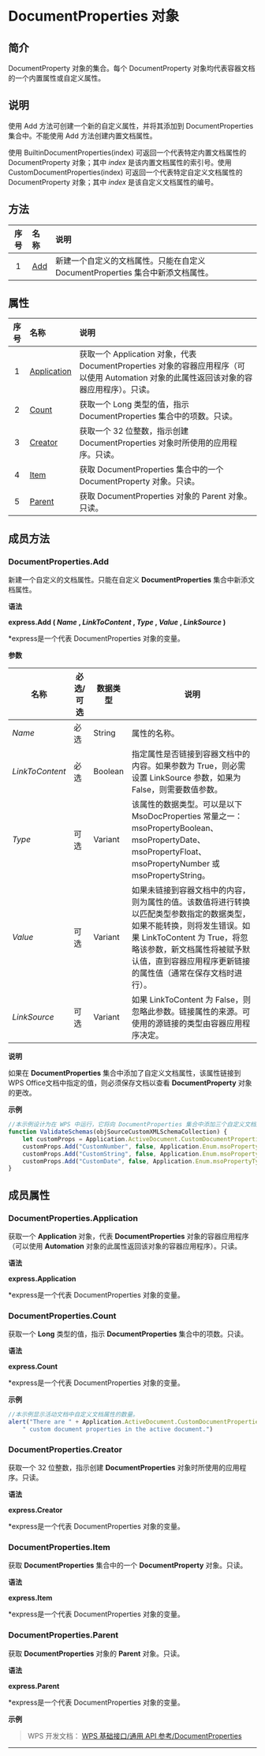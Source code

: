 # DocumentProperties 对象

## 简介

DocumentProperty 对象的集合。每个 DocumentProperty 对象均代表容器文档的一个内置属性或自定义属性。

## 说明

使用 Add 方法可创建一个新的自定义属性，并将其添加到 DocumentProperties 集合中。不能使用 Add 方法创建内置文档属性。

使用 BuiltinDocumentProperties(index) 可返回一个代表特定内置文档属性的 DocumentProperty 对象；其中 *index* 是该内置文档属性的索引号。使用 CustomDocumentProperties(index) 可返回一个代表特定自定义文档属性的 DocumentProperty 对象；其中 *index* 是该自定义文档属性的编号。

## 方法

| 序号 | 名称                           | 说明                                                                           |
|:----:|:-------------------------------|:-------------------------------------------------------------------------------|
|  1   | [Add](#DocumentProperties.Add) | 新建一个自定义的文档属性。只能在自定义 DocumentProperties 集合中新添文档属性。 |

## 属性

| 序号 | 名称                                           | 说明                                                                                                                                      |
|:----:|:-----------------------------------------------|:------------------------------------------------------------------------------------------------------------------------------------------|
|  1   | [Application](#DocumentProperties.Application) | 获取一个 Application 对象，代表 DocumentProperties 对象的容器应用程序（可以使用 Automation 对象的此属性返回该对象的容器应用程序）。只读。 |
|  2   | [Count](#DocumentProperties.Count)             | 获取一个 Long 类型的值，指示 DocumentProperties 集合中的项数。只读。                                                                      |
|  3   | [Creator](#DocumentProperties.Creator)         | 获取一个 32 位整数，指示创建 DocumentProperties 对象时所使用的应用程序。只读。                                                            |
|  4   | [Item](#DocumentProperties.Item)               | 获取 DocumentProperties 集合中的一个 DocumentProperty 对象。只读。                                                                        |
|  5   | [Parent](#DocumentProperties.Parent)           | 获取 DocumentProperties 对象的 Parent 对象。只读。                                                                                        |

## 成员方法

### DocumentProperties.Add

新建一个自定义的文档属性。只能在自定义 **DocumentProperties** 集合中新添文档属性。

**语法**

**express.Add ( *Name* , *LinkToContent* , *Type* , *Value* , *LinkSource* )**

\*express是一个代表 DocumentProperties 对象的变量。

**参数**

| 名称            | 必选/可选 | 数据类型 | 说明                                                                                                                                                                                                                                                 |
|-----------------|-----------|----------|------------------------------------------------------------------------------------------------------------------------------------------------------------------------------------------------------------------------------------------------------|
| *Name*          | 必选      | String   | 属性的名称。                                                                                                                                                                                                                                         |
| *LinkToContent* | 必选      | Boolean  | 指定属性是否链接到容器文档中的内容。如果参数为 True，则必需设置 LinkSource 参数，如果为 False，则需要数值参数。                                                                                                                                      |
| *Type*          | 可选      | Variant  | 该属性的数据类型。可以是以下 MsoDocProperties 常量之一：msoPropertyBoolean、msoPropertyDate、msoPropertyFloat、msoPropertyNumber 或 msoPropertyString。                                                                                              |
| *Value*         | 可选      | Variant  | 如果未链接到容器文档中的内容，则为属性的值。该数值将进行转换以匹配类型参数指定的数据类型，如果不能转换，则将发生错误。如果 LinkToContent 为 True，将忽略该参数，新文档属性将被赋予默认值，直到容器应用程序更新链接的属性值（通常在保存文档时进行）。 |
| *LinkSource*    | 可选      | Variant  | 如果 LinkToContent 为 False，则忽略此参数。链接属性的来源。可使用的源链接的类型由容器应用程序决定。                                                                                                                                                  |

**说明**

如果在 **DocumentProperties** 集合中添加了自定义文档属性，该属性链接到 WPS Office文档中指定的值，则必须保存文档以查看 **DocumentProperty** 对象的更改。

**示例**

``` JavaScript
//本示例设计为在 WPS 中运行，它将向 DocumentProperties 集合中添加三个自定义文档属性。
function ValidateSchemas(objSourceCustomXMLSchemaCollection) {
    let customProps = Application.ActiveDocument.CustomDocumentProperties
    customProps.Add("CustomNumber", false, Application.Enum.msoPropertyTypeNumber, 1000)
    customProps.Add("CustomString", false, Application.Enum.msoPropertyTypeString, "This is a custom property.")
    customProps.Add("CustomDate", false, Application.Enum.msoPropertyTypeDate, new Date())
}
```

## 成员属性

### DocumentProperties.Application

获取一个 **Application** 对象，代表 **DocumentProperties** 对象的容器应用程序（可以使用 **Automation** 对象的此属性返回该对象的容器应用程序）。只读。

**语法**

**express.Application**

\*express是一个代表 DocumentProperties 对象的变量。

### DocumentProperties.Count

获取一个 **Long** 类型的值，指示 **DocumentProperties** 集合中的项数。只读。

**语法**

**express.Count**

\*express是一个代表 DocumentProperties 对象的变量。

**示例**

``` JavaScript
//本示例显示活动文档中自定义文档属性的数量。
alert("There are " + Application.ActiveDocument.CustomDocumentProperties.Count +
    " custom document properties in the active document.")
```

### DocumentProperties.Creator

获取一个 32 位整数，指示创建 **DocumentProperties** 对象时所使用的应用程序。只读。

**语法**

**express.Creator**

\*express是一个代表 DocumentProperties 对象的变量。

### DocumentProperties.Item

获取 **DocumentProperties** 集合中的一个 **DocumentProperty** 对象。只读。

**语法**

**express.Item**

\*express是一个代表 DocumentProperties 对象的变量。

### DocumentProperties.Parent

获取 **DocumentProperties** 对象的 **Parent** 对象。只读。

**语法**

**express.Parent**

\*express是一个代表 DocumentProperties 对象的变量。

**示例**

> WPS 开发文档： [WPS 基础接口/通用 API 参考/DocumentProperties](https://qn.cache.wpscdn.cn/encs/doc/office_v19/index.htm)

------------------------------------------------------------------------
